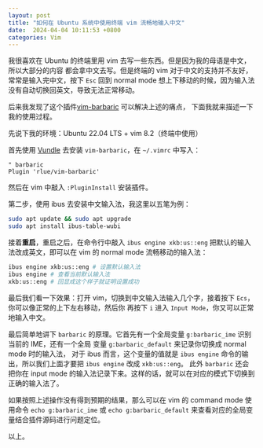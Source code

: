 ```yaml
---
layout: post
title: "如何在 Ubuntu 系统中使用终端 vim 流畅地输入中文"
date:  2024-04-04 10:11:53 +0800
categories: Vim
---
```


我很喜欢在 Ubuntu 的终端里用 vim 去写一些东西。但是因为我的母语是中文，所以大部分的内容
都会拿中文去写。但是终端的 vim 对于中文的支持并不友好，常常是输入完中文，按下 `Esc` 回到
 normal mode 想上下移动的时候，因为输入法没有自动切换回英文，导致无法正常移动。

后来我发现了这个插件[vim-barbaric](https://github.com/rlue/vim-barbaric) 可以解决上述的痛点，
下面我就来描述一下我的使用过程。

先说下我的环境：Ubuntu 22.04 LTS + vim 8.2（终端中使用）

首先使用 [Vundle](https://github.com/VundleVim/Vundle.vim) 去安装 `vim-barbaric`，在 `~/.vimrc` 中写入：
```vimscript
" barbaric
Plugin 'rlue/vim-barbaric'
```

然后在 vim 中敲入 `:PluginInstall` 安装插件。

第二步，使用 ibus 去安装中文输入法，我这里以五笔为例：
```sh
sudo apt update && sudo apt upgrade
sudo apt install ibus-table-wubi
```

接着**重启**，重启之后，在命令行中敲入 `ibus engine xkb:us::eng` 把默认的输入法改成英文，即可以在 vim 的 normal mode
 流畅移动的输入法：
```sh
ibus engine xkb:us::eng # 设置默认输入法
ibus engine # 查看当前默认输入法
xkb:us::eng # 回显成这个样子就证明设置成功
```

最后我们看一下效果：打开 vim，切换到中文输入法输入几个字，接着按下 `Ecs`，你可以像正常的上下左右移动，然后你
再按下 `i` 进入 `Input Mode`，你又可以正常地输入中文。

最后简单地讲下 `barbaric` 的原理。它首先有一个全局变量 `g:barbaric_ime` 识别当前的 IME，还有一个全局
变量 `g:barbaric_default` 来记录你切换成 normal mode 时的输入法，
对于 ibus 而言，这个变量的值就是 `ibus engine` 命令的输出，所以我们上面才要把 `ibus engine` 改成 `xkb:us::eng`。
此外 `barbaric` 还会把你在 input mode 的输入法记录下来。这样的话，就可以在对应的模式下切换到正确的输入法了。

如果按照上述操作没有得到预期的结果，那么可以在 vim 的 command mode 使用命令 `echo g:barbaric_ime` 或 `echo g:barbaric_default`
来查看对应的全局变量结合插件源码进行问题定位。

以上。
